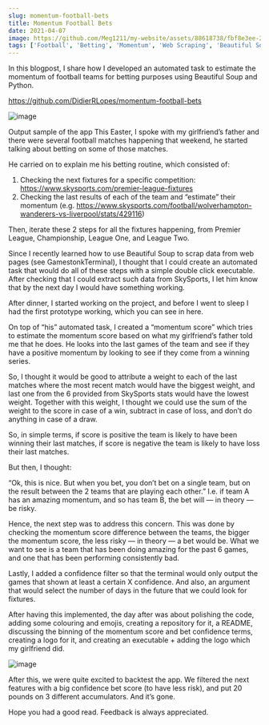 ```yaml
---
slug: momentum-football-bets
title: Momentum Football Bets
date: 2021-04-07
image: https://github.com/Meg1211/my-website/assets/88618738/fbf8e3ee-21a6-47c0-95f7-97b535a07dd0
tags: ['Football', 'Betting', 'Momentum', 'Web Scraping', 'Beautiful Soup', 'Python']
---
```


In this blogpost, I share how I developed an automated task to estimate the momentum of football teams for betting purposes using Beautiful Soup and Python.

<!-- truncate -->

https://github.com/DidierRLopes/momentum-football-bets

![image](https://github.com/Meg1211/my-website/assets/88618738/fbf8e3ee-21a6-47c0-95f7-97b535a07dd0)

Output sample of the app
This Easter, I spoke with my girlfriend’s father and there were several football matches happening that weekend, he started talking about betting on some of those matches.

He carried on to explain me his betting routine, which consisted of:

1. Checking the next fixtures for a specific competition: https://www.skysports.com/premier-league-fixtures
2. Checking the last results of each of the team and “estimate” their momentum (e.g. https://www.skysports.com/football/wolverhampton-wanderers-vs-liverpool/stats/429116)

Then, iterate these 2 steps for all the fixtures happening, from Premier League, Championship, League One, and League Two.

Since I recently learned how to use Beautiful Soup to scrap data from web pages (see GamestonkTerminal), I thought that I could create an automated task that would do all of these steps with a simple double click executable. After checking that I could extract such data from SkySports, I let him know that by the next day I would have something working.

After dinner, I started working on the project, and before I went to sleep I had the first prototype working, which you can see in here.

On top of “his” automated task, I created a “momentum score” which tries to estimate the momentum score based on what my girlfriend’s father told me that he does. He looks into the last games of the team and see if they have a positive momentum by looking to see if they come from a winning series.

So, I thought it would be good to attribute a weight to each of the last matches where the most recent match would have the biggest weight, and last one from the 6 provided from SkySports stats would have the lowest weight. Together with this weight, I thought we could use the sum of the weight to the score in case of a win, subtract in case of loss, and don’t do anything in case of a draw.

So, in simple terms, if score is positive the team is likely to have been winning their last matches, if score is negative the team is likely to have loss their last matches.

But then, I thought:

“Ok, this is nice. But when you bet, you don’t bet on a single team, but on the result between the 2 teams that are playing each other.” I.e. if team A has an amazing momentum, and so has team B, the bet will — in theory — be risky.

Hence, the next step was to address this concern. This was done by checking the momentum score difference between the teams, the bigger the momentum score, the less risky — in theory — a bet would be. What we want to see is a team that has been doing amazing for the past 6 games, and one that has been performing consistently bad.

Lastly, I added a confidence filter so that the terminal would only output the games that shown at least a certain X confidence. And also, an argument that would select the number of days in the future that we could look for fixtures.

After having this implemented, the day after was about polishing the code, adding some colouring and emojis, creating a repository for it, a README, discussing the binning of the momentum score and bet confidence terms, creating a logo for it, and creating an executable + adding the logo which my girlfriend did.

![image](https://github.com/Meg1211/my-website/assets/88618738/4e16ec33-ae1a-4ade-88a0-c985fe8b8c12)

After this, we were quite excited to backtest the app. We filtered the next features with a big confidence bet score (to have less risk), and put 20 pounds on 3 different accumulators. And it’s gone.

Hope you had a good read.
Feedback is always appreciated.
